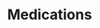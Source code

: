 ---
banner:
  content: 'You can set this component to ''display: true'' to show a banner at the
    top of the page.'
  display: false
  heading: This is a place to place urgent information
layout: category
name: medications
owner: FDA
questions:
- am-i-at-risk-from-taking-fda-approved-drugs-made-in-china
- are-antibiotics-effective
- are-chloroquine-phosphate-hydroxychloroquine-effective
- are-there-any-approved-medicines
- are-there-any-vaccines-to-prevent-covid-19
- are-there-going-to-be-drug-shortages
- does-remdesivir-benefit-patients-with-covid-19
- ads-for-covid-treatments-and-cures
- should-i-take-aquarium-chloroquine-phosphate
- should-i-take-ivermectin
- what-is-fda-doing-to-protect-people-from-fraud
- will-miracle-mineral-solution-cure-covid-19
title: Medications
---